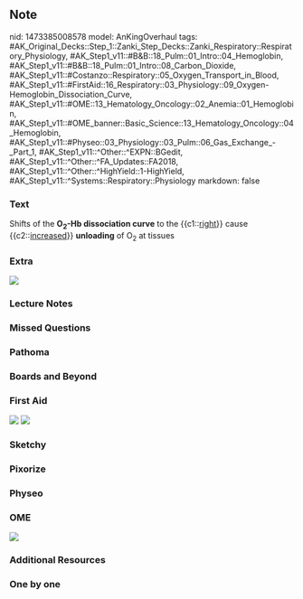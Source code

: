 ## Note
nid: 1473385008578
model: AnKingOverhaul
tags: #AK_Original_Decks::Step_1::Zanki_Step_Decks::Zanki_Respiratory::Respiratory_Physiology, #AK_Step1_v11::#B&B::18_Pulm::01_Intro::04_Hemoglobin, #AK_Step1_v11::#B&B::18_Pulm::01_Intro::08_Carbon_Dioxide, #AK_Step1_v11::#Costanzo::Respiratory::05_Oxygen_Transport_in_Blood, #AK_Step1_v11::#FirstAid::16_Respiratory::03_Physiology::09_Oxygen-Hemoglobin_Dissociation_Curve, #AK_Step1_v11::#OME::13_Hematology_Oncology::02_Anemia::01_Hemoglobin, #AK_Step1_v11::#OME_banner::Basic_Science::13_Hematology_Oncology::04_Hemoglobin, #AK_Step1_v11::#Physeo::03_Physiology::03_Pulm::06_Gas_Exchange_-_Part_1, #AK_Step1_v11::^Other::^EXPN::BGedit, #AK_Step1_v11::^Other::^FA_Updates::FA2018, #AK_Step1_v11::^Other::^HighYield::1-HighYield, #AK_Step1_v11::^Systems::Respiratory::Physiology
markdown: false

### Text
<div>
  Shifts of the <b>O<sub>2</sub>-Hb dissociation curve</b> to the
  {{c1::<u>right</u>}} cause {{c2::<u>increased</u>}}
  <b>unloading</b> of O<sub>2</sub> at tissues
</div>

### Extra
<div><img src="paste-30073361006593.jpg"></div>

### Lecture Notes


### Missed Questions


### Pathoma


### Boards and Beyond


### First Aid
<img src="tmpLD4GgR.png"> <img src="tmpV6G9Si.png">

### Sketchy


### Pixorize


### Physeo


### OME
<div class="ome-widget">
  <a href=
  "https://onlinemeded.org/spa/heme-onc/hemoglobin/acquire?ref=anki">
  <img src="_OME_AnkiFlashcards_Lesson_1.png"></a>
</div>

### Additional Resources


### One by one

